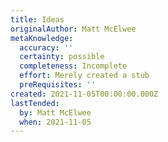 ```yaml
---
title: Ideas
originalAuthor: Matt McElwee
metaKnowledge:
  accuracy: ''
  certainty: possible
  completeness: Incomplete
  effort: Merely created a stub
  preRequisites: ''
created: 2021-11-05T00:00:00.000Z
lastTended:
  by: Matt McElwee
  when: 2021-11-05
---
```

